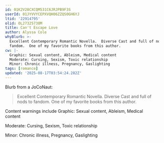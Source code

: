 ```yaml
---
id: 01K2V28CXCQM531C6JRJPB9F3S
userId: 01JYVVYCEPXVQH06ZZQS0GH6YJ
ltid: '22914795'
olid: OL27325730M
title: Can't Escape Love
author: Alyssa Cole
whyBlurb: >-
  Excellent Contemporary Romantic Novella.  Diverse Cast and full of nods to
  fandom.  One of my favorite books from this author.
cw: |-
  Graphic: Sexual content, Ableism, Medical content
  Moderate: Cursing, Sexism, Toxic relationship
  Minor: Chronic illness, Pregnancy, Gaslighting
tags: [romance]
updated: '2025-08-17T03:54:24.282Z'
---
```


Blurb from a JoCoNaut:

> Excellent Contemporary Romantic Novella. Diverse Cast and full of nods to
> fandom. One of my favorite books from this author.

Content warnings include Graphic: Sexual content, Ableism, Medical content

Moderate: Cursing, Sexism, Toxic relationship

Minor: Chronic illness, Pregnancy, Gaslighting
